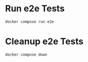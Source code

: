 # Run  e2e Tests

```bash
docker compose run e2e
```

# Cleanup e2e Tests

```bash
docker compose down
```
